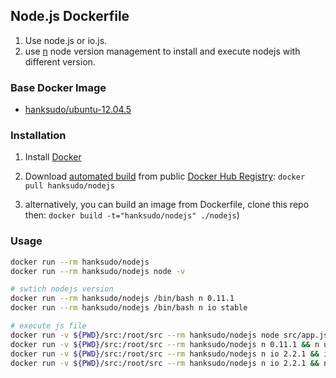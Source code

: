 ## Node.js Dockerfile

1. Use node.js or io.js.
2. use [n](https://github.com/tj/n) node version management to install and execute nodejs with different version.

### Base Docker Image

 - [hanksudo/ubuntu-12.04.5](https://registry.hub.docker.com/u/hanksudo/ubuntu-12.04.5/)

### Installation

1. Install [Docker](https://docs.docker.com/)
2. Download [automated build](https://registry.hub.docker.com/u/hanksudo/nodejs) from public [Docker Hub Registry](https://registry.hub.docker.com/): `docker pull hanksudo/nodejs`

3. alternatively, you can build an image from Dockerfile, clone this repo then: `docker build -t="hanksudo/nodejs" ./nodejs`)

### Usage

```bash
docker run --rm hanksudo/nodejs
docker run --rm hanksudo/nodejs node -v

# swtich nodejs version
docker run --rm hanksudo/nodejs /bin/bash n 0.11.1
docker run --rm hanksudo/nodejs /bin/bash n io stable

# execute js file
docker run -v ${PWD}/src:/root/src --rm hanksudo/nodejs node src/app.js
docker run -v ${PWD}/src:/root/src --rm hanksudo/nodejs n 0.11.1 && n use 0.11.1 src/app.js
docker run -v ${PWD}/src:/root/src --rm hanksudo/nodejs n io 2.2.1 && iojs -v
docker run -v ${PWD}/src:/root/src --rm hanksudo/nodejs n io 2.2.1 && n io use 2.2.1 src/app.js
```
